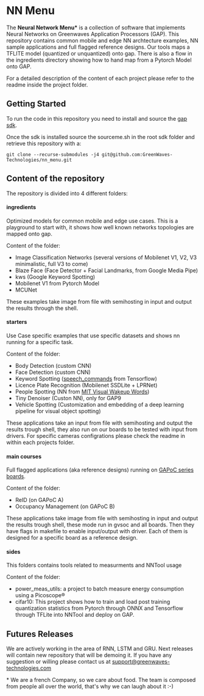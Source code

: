 # NN Menu

The **Neural Network Menu\*** is a collection of software that implements Neural Networks on Greenwaves Application Processors (GAP). This repository contains common mobile and edge NN archtecture examples, NN sample applications and full flagged reference designs. Our tools maps a TFLITE model (quantized or unquantized) onto gap. There is also a flow in the ingredients directory showing how to hand map from a Pytorch Model onto GAP. 

For a detailed description of the content of each project please refer to the readme inside the project folder. 

## Getting Started

To run the code in this repository you need to install and source the [gap sdk](https://github.com/GreenWaves-Technologies/gap_sdk).

Once the sdk is installed source the sourceme.sh in the root sdk folder and retrieve this repository with a:

```
git clone --recurse-submodules -j4 git@github.com:GreenWaves-Technologies/nn_menu.git
```

## Content of the repository

The repository is divided into 4 different folders:

#### **ingredients**
Optimized models for common mobile and edge use cases. This is a playground to start with, it shows how well known networks topologies are mapped onto gap.

Content of the folder:
- Image Classification Networks (several versions of Mobilenet V1, V2, V3 minimalistic, full V3 to come)
- Blaze Face (Face Detector + Facial Landmarks, from Google Media Pipe)
- kws (Google Keyword Spotting)
- Mobilenet V1 from Pytorch Model
- MCUNet

These examples take image from file with semihosting in input and output the results through the shell.

#### **starters**
Use Case specific examples that use specific datasets and shows nn running for a specific task. 

Content of the folder:
- Body Detection (custom CNN) 
- Face Detection (custom CNN)
- Keyword Spotting ([speech_commands](https://www.tensorflow.org/datasets/catalog/speech_commands) from Tensorflow)
- Licence Plate Recognition (Mobilenet SSDLite + LPRNet)
- People Spotting (NN from [MIT Visual Wakeup Words](https://github.com/mit-han-lab/VWW))
- Tiny Denoiser (Custon NN), only for GAP9
- Vehicle Spotting (Customization and embedding of a deep learning pipeline for visual object spotting)

These applications take an input from file with semihosting and output the results trough shell, they also run on our boards to be tested with input from drivers. For specific cameras configrations please check the readme in within each projects folder.  

#### **main courses**
Full flagged applications (aka reference designs) running on [GAPoC series boards](https://greenwaves-technologies.com/store/).

Content of the folder:
- ReID (on GAPoC A)
- Occupancy Management (on GAPoC B)

These applications take image from file with semihosting in input and output the results trough shell, these mode run in gvsoc and all boards. Then they have flags in makefile to enable input/output with driver. Each of them is designed for a specific board as a reference design. 


#### **sides**

This folders contains tools related to measurments and NNTool usage

Content of the folder:
- power_meas_utils: a project to batch measure energy consumption using a Picoscope&reg;
- cifar10: This project shows how to train and load post training quantization statistics from Pytorch through ONNX and Tensorflow through TFLite into NNTool and deploy on GAP. 


## Futures Releases

We are actively working in the area of RNN, LSTM and GRU. Next releases will contain new repository that will be demoing it. If you have any suggestion or willing please contact us at <support@greenwaves-technologies.com>


\* We are a french Company, so we care about food. The team is composed from people all over the world, that's why we can laugh about it :-) 
